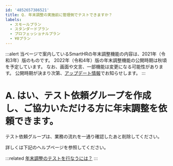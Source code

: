 ```yaml
---
id: '4852657386521'
title: Q. 年末調整の実施前に管理側でテストできますか？
labels:
  - スモールプラン
  - スタンダードプラン
  - プロフェッショナルプラン
  - ¥0プラン
---
```

:::alert
当ページで案内しているSmartHRの年末調整機能の内容は、2021年（令和3年）版のものです。
2022年（令和4年）版の年末調整機能の公開時期は秋頃を予定しています。
なお、画面や文言、一部機能は変更になる可能性があります。
公開時期が決まり次第、[アップデート情報](https://smarthr.jp/update)でお知らせします。
:::

# A. はい、テスト依頼グループを作成し、ご協力いただける方に年末調整を依頼できます。

テスト依頼グループは、業務の流れを一通り確認したあと削除してください。

詳しくは下記のヘルプページを参照してください。

:::related
[年末調整のテストを行なうには？](https://knowledge.smarthr.jp/hc/ja/articles/360037788913)
:::
